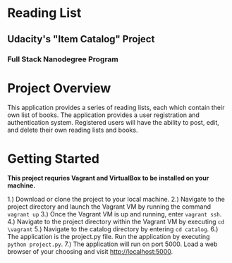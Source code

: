 # Reading List
## Udacity's "Item Catalog" Project
### Full Stack Nanodegree Program

# Project Overview

This application provides a series of reading lists, each which contain their own list of books.  The application provides a user registration and authentication system. Registered users will have the ability to post, edit, and delete their own reading lists and books.

# Getting Started

__This project requries Vagrant and VirtualBox to be installed on your machine.__

1.) Download or clone the project to your local machine.
2.) Navigate to the project directory and launch the Vagrant VM by running the command `vagrant up`
3.) Once the Vagrant VM is up and running, enter `vagrant ssh`.
4.) Navigate to the project directory within the Vagrant VM by executing `cd \vagrant`
5.) Navigate to the catalog directory by entering `cd catalog`.
6.) The application is the project.py file.  Run the application by executing `python project.py`.
7.) The application will run on port 5000.  Load a web browser of your choosing and visit [http://localhost:5000](http://localhost:5000).

